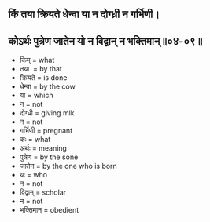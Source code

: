 ## **किं तया क्रियते धेन्वा या न दोग्ध्री न गर्भिणी।**

## **कोऽर्थः पुत्रेण जातेन यो न विद्वान् न भक्तिमान्॥०४-०९॥**

*   किम् = what
*   तया  = by that
*   क्रियते = is done
*   धेन्वा = by the cow
*   या = which
*   न = not
*   दोग्ध्री = giving mlk
*   न = not
*   गर्भिणी = pregnant
*   कः = what
*   अर्थः = meaning
*   पुत्रेण = by the sone
*   जातेन = by the one who is born
*   यः = who
*   न = not
*   विद्वान् = scholar
*   न = not
*   भक्तिमान् = obedient